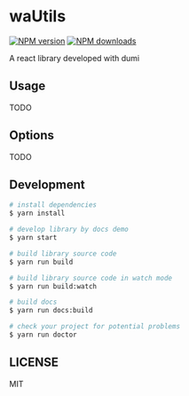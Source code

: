# waUtils

[![NPM version](https://img.shields.io/npm/v/waUtils.svg?style=flat)](https://npmjs.org/package/waUtils)
[![NPM downloads](http://img.shields.io/npm/dm/waUtils.svg?style=flat)](https://npmjs.org/package/waUtils)

A react library developed with dumi

## Usage

TODO

## Options

TODO

## Development

```bash
# install dependencies
$ yarn install

# develop library by docs demo
$ yarn start

# build library source code
$ yarn run build

# build library source code in watch mode
$ yarn run build:watch

# build docs
$ yarn run docs:build

# check your project for potential problems
$ yarn run doctor
```

## LICENSE

MIT
